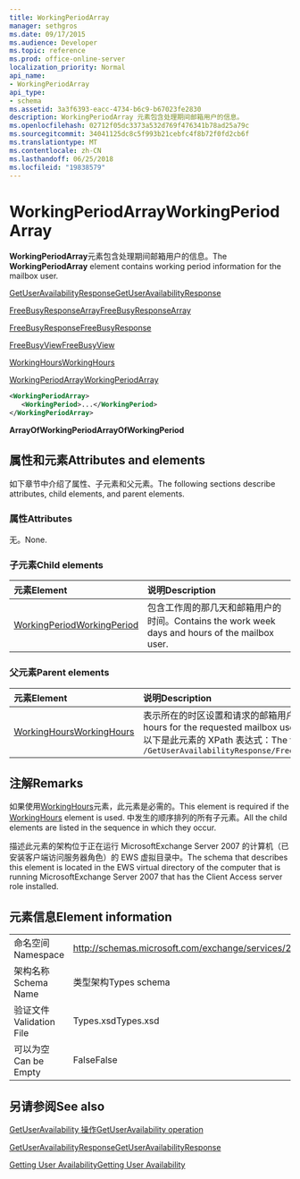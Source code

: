 ```yaml
---
title: WorkingPeriodArray
manager: sethgros
ms.date: 09/17/2015
ms.audience: Developer
ms.topic: reference
ms.prod: office-online-server
localization_priority: Normal
api_name:
- WorkingPeriodArray
api_type:
- schema
ms.assetid: 3a3f6393-eacc-4734-b6c9-b67023fe2830
description: WorkingPeriodArray 元素包含处理期间邮箱用户的信息。
ms.openlocfilehash: 02712f05dc3373a532d769f476341b78ad25a79c
ms.sourcegitcommit: 34041125dc8c5f993b21cebfc4f8b72f0fd2cb6f
ms.translationtype: MT
ms.contentlocale: zh-CN
ms.lasthandoff: 06/25/2018
ms.locfileid: "19838579"
---
```

# <a name="workingperiodarray"></a><span data-ttu-id="3bef1-103">WorkingPeriodArray</span><span class="sxs-lookup"><span data-stu-id="3bef1-103">WorkingPeriodArray</span></span>

<span data-ttu-id="3bef1-104">**WorkingPeriodArray**元素包含处理期间邮箱用户的信息。</span><span class="sxs-lookup"><span data-stu-id="3bef1-104">The **WorkingPeriodArray** element contains working period information for the mailbox user.</span></span> 
  
[<span data-ttu-id="3bef1-105">GetUserAvailabilityResponse</span><span class="sxs-lookup"><span data-stu-id="3bef1-105">GetUserAvailabilityResponse</span></span>](getuseravailabilityresponse.md)
  
[<span data-ttu-id="3bef1-106">FreeBusyResponseArray</span><span class="sxs-lookup"><span data-stu-id="3bef1-106">FreeBusyResponseArray</span></span>](freebusyresponsearray.md)
  
[<span data-ttu-id="3bef1-107">FreeBusyResponse</span><span class="sxs-lookup"><span data-stu-id="3bef1-107">FreeBusyResponse</span></span>](freebusyresponse.md)
  
[<span data-ttu-id="3bef1-108">FreeBusyView</span><span class="sxs-lookup"><span data-stu-id="3bef1-108">FreeBusyView</span></span>](freebusyview.md)
  
[<span data-ttu-id="3bef1-109">WorkingHours</span><span class="sxs-lookup"><span data-stu-id="3bef1-109">WorkingHours</span></span>](workinghours-ex15websvcsotherref.md)
  
[<span data-ttu-id="3bef1-110">WorkingPeriodArray</span><span class="sxs-lookup"><span data-stu-id="3bef1-110">WorkingPeriodArray</span></span>](workingperiodarray.md)
  
```xml
<WorkingPeriodArray>
   <WorkingPeriod>...</WorkingPeriod>
</WorkingPeriodArray>
```

 <span data-ttu-id="3bef1-111">**ArrayOfWorkingPeriod**</span><span class="sxs-lookup"><span data-stu-id="3bef1-111">**ArrayOfWorkingPeriod**</span></span>
## <a name="attributes-and-elements"></a><span data-ttu-id="3bef1-112">属性和元素</span><span class="sxs-lookup"><span data-stu-id="3bef1-112">Attributes and elements</span></span>

<span data-ttu-id="3bef1-113">如下章节中介绍了属性、子元素和父元素。</span><span class="sxs-lookup"><span data-stu-id="3bef1-113">The following sections describe attributes, child elements, and parent elements.</span></span>
  
### <a name="attributes"></a><span data-ttu-id="3bef1-114">属性</span><span class="sxs-lookup"><span data-stu-id="3bef1-114">Attributes</span></span>

<span data-ttu-id="3bef1-115">无。</span><span class="sxs-lookup"><span data-stu-id="3bef1-115">None.</span></span>
  
### <a name="child-elements"></a><span data-ttu-id="3bef1-116">子元素</span><span class="sxs-lookup"><span data-stu-id="3bef1-116">Child elements</span></span>

|<span data-ttu-id="3bef1-117">**元素**</span><span class="sxs-lookup"><span data-stu-id="3bef1-117">**Element**</span></span>|<span data-ttu-id="3bef1-118">**说明**</span><span class="sxs-lookup"><span data-stu-id="3bef1-118">**Description**</span></span>|
|:-----|:-----|
|[<span data-ttu-id="3bef1-119">WorkingPeriod</span><span class="sxs-lookup"><span data-stu-id="3bef1-119">WorkingPeriod</span></span>](workingperiod.md) <br/> |<span data-ttu-id="3bef1-120">包含工作周的那几天和邮箱用户的时间。</span><span class="sxs-lookup"><span data-stu-id="3bef1-120">Contains the work week days and hours of the mailbox user.</span></span>  <br/> |
   
### <a name="parent-elements"></a><span data-ttu-id="3bef1-121">父元素</span><span class="sxs-lookup"><span data-stu-id="3bef1-121">Parent elements</span></span>

|<span data-ttu-id="3bef1-122">**元素**</span><span class="sxs-lookup"><span data-stu-id="3bef1-122">**Element**</span></span>|<span data-ttu-id="3bef1-123">**说明**</span><span class="sxs-lookup"><span data-stu-id="3bef1-123">**Description**</span></span>|
|:-----|:-----|
|[<span data-ttu-id="3bef1-124">WorkingHours</span><span class="sxs-lookup"><span data-stu-id="3bef1-124">WorkingHours</span></span>](workinghours-ex15websvcsotherref.md) <br/> |<span data-ttu-id="3bef1-125">表示所在的时区设置和请求的邮箱用户的工作时间。</span><span class="sxs-lookup"><span data-stu-id="3bef1-125">Represents the time zone settings and working hours for the requested mailbox user.</span></span>  <br/> <span data-ttu-id="3bef1-126">以下是此元素的 XPath 表达式：</span><span class="sxs-lookup"><span data-stu-id="3bef1-126">The following is the XPath expression to this element:</span></span>  <br/>  `/GetUserAvailabilityResponse/FreeBusyResponseArray/FreeBusyResponse/FreeBusyView/WorkingHours` <br/> |
   
## <a name="remarks"></a><span data-ttu-id="3bef1-127">注解</span><span class="sxs-lookup"><span data-stu-id="3bef1-127">Remarks</span></span>

<span data-ttu-id="3bef1-128">如果使用[WorkingHours](workinghours-ex15websvcsotherref.md)元素，此元素是必需的。</span><span class="sxs-lookup"><span data-stu-id="3bef1-128">This element is required if the [WorkingHours](workinghours-ex15websvcsotherref.md) element is used.</span></span> <span data-ttu-id="3bef1-129">中发生的顺序排列的所有子元素。</span><span class="sxs-lookup"><span data-stu-id="3bef1-129">All the child elements are listed in the sequence in which they occur.</span></span> 
  
<span data-ttu-id="3bef1-130">描述此元素的架构位于正在运行 MicrosoftExchange Server 2007 的计算机（已安装客户端访问服务器角色）的 EWS 虚拟目录中。</span><span class="sxs-lookup"><span data-stu-id="3bef1-130">The schema that describes this element is located in the EWS virtual directory of the computer that is running MicrosoftExchange Server 2007 that has the Client Access server role installed.</span></span>
  
## <a name="element-information"></a><span data-ttu-id="3bef1-131">元素信息</span><span class="sxs-lookup"><span data-stu-id="3bef1-131">Element information</span></span>

|||
|:-----|:-----|
|<span data-ttu-id="3bef1-132">命名空间</span><span class="sxs-lookup"><span data-stu-id="3bef1-132">Namespace</span></span>  <br/> |http://schemas.microsoft.com/exchange/services/2006/types  <br/> |
|<span data-ttu-id="3bef1-133">架构名称</span><span class="sxs-lookup"><span data-stu-id="3bef1-133">Schema Name</span></span>  <br/> |<span data-ttu-id="3bef1-134">类型架构</span><span class="sxs-lookup"><span data-stu-id="3bef1-134">Types schema</span></span>  <br/> |
|<span data-ttu-id="3bef1-135">验证文件</span><span class="sxs-lookup"><span data-stu-id="3bef1-135">Validation File</span></span>  <br/> |<span data-ttu-id="3bef1-136">Types.xsd</span><span class="sxs-lookup"><span data-stu-id="3bef1-136">Types.xsd</span></span>  <br/> |
|<span data-ttu-id="3bef1-137">可以为空</span><span class="sxs-lookup"><span data-stu-id="3bef1-137">Can be Empty</span></span>  <br/> |<span data-ttu-id="3bef1-138">False</span><span class="sxs-lookup"><span data-stu-id="3bef1-138">False</span></span>  <br/> |
   
## <a name="see-also"></a><span data-ttu-id="3bef1-139">另请参阅</span><span class="sxs-lookup"><span data-stu-id="3bef1-139">See also</span></span>



[<span data-ttu-id="3bef1-140">GetUserAvailability 操作</span><span class="sxs-lookup"><span data-stu-id="3bef1-140">GetUserAvailability operation</span></span>](getuseravailability-operation.md)
  
[<span data-ttu-id="3bef1-141">GetUserAvailabilityResponse</span><span class="sxs-lookup"><span data-stu-id="3bef1-141">GetUserAvailabilityResponse</span></span>](getuseravailabilityresponse.md)


[<span data-ttu-id="3bef1-142">Getting User Availability</span><span class="sxs-lookup"><span data-stu-id="3bef1-142">Getting User Availability</span></span>](http://msdn.microsoft.com/library/d4133fcb-9b0f-4e6b-aadf-a389da83516a%28Office.15%29.aspx)

